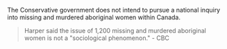 The Conservative government does not intend to pursue a national inquiry into missing and murdered aboriginal women within Canada.

> Harper said the issue of 1,200 missing and murdered aboriginal women is not a "sociological phenomenon." - CBC